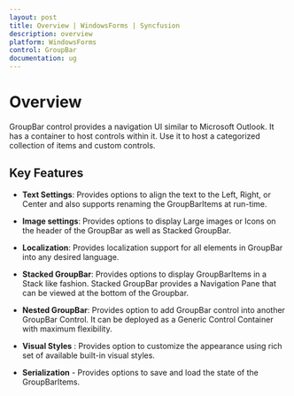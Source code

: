 ```yaml
---
layout: post
title: Overview | WindowsForms | Syncfusion
description: overview
platform: WindowsForms
control: GroupBar
documentation: ug
---
```

# Overview

GroupBar control provides a navigation UI similar to Microsoft Outlook. It has a container to host controls within it. Use it to host a categorized collection of items and custom controls.

## Key Features

* **Text Settings**: Provides options to align the text to the Left, Right, or Center and also supports renaming the GroupBarItems at run-time. 

* **Image settings**: Provides options to display Large images or Icons on the header of the GroupBar as well as Stacked GroupBar.

* **Localization**: Provides localization support for all elements in GroupBar into any desired language.

* **Stacked GroupBar**: Provides options to display GroupBarItems in a Stack like fashion. Stacked GroupBar provides a Navigation Pane that can be viewed at the bottom of the Groupbar.

* **Nested GroupBar**: Provides option to add GroupBar control into another GroupBar Control. It can be deployed as a Generic Control Container with maximum flexibility.

* **Visual Styles** : Provides option to customize the appearance using rich set of available built-in visual styles.

* **Serialization** - Provides options to save and load the state of the GroupBarItems.


